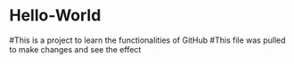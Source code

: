 # Hello-World
#This is a project to learn the functionalities of GitHub
#This file was pulled to make changes and see the effect
